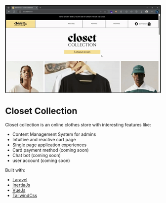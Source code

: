 <img src="closet-collection.gif">

# Closet Collection

Closet collection is an online clothes store with interesting features like:

- Content Management System for admins
- Intuitive and reactive cart page
- Single page application experiences
- Card payment method (coming soon)
- Chat bot (coming soon)
- user account (coming soon)

Built with:

- [Laravel](https://en.wikipedia.org/wiki/Laravel)
- [InertiaJs](https://inertiajs.com/)
- [VueJs](https://en.wikipedia.org/wiki/Vue.js)
- [TailwindCss](https://en.wikipedia.org/wiki/Tailwind_CSS)